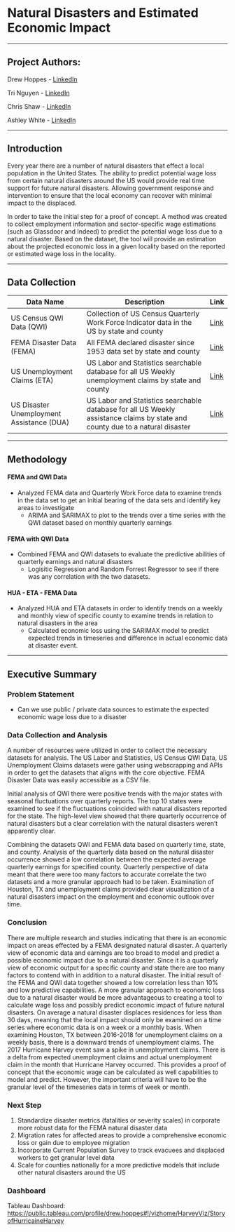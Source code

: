 # Natural Disasters and Estimated Economic  Impact

---
## Project Authors:

Drew Hoppes  - [LinkedIn](https://www.linkedin.com/in/drew-hoppes)

Tri Nguyen   - [LinkedIn](https://www.linkedin.com/in/tri2bnguyen)

Chris Shaw   - [LinkedIn](https://www.linkedin.com/in/christopherjshaw982)

Ashley White - [LinkedIn](https://www.linkedin.com/in/aewhite5/)

---
## Introduction

Every year there are a number of natural disasters that effect a local population in the United States.  The ability to predict potential wage loss from certain natural disasters around the US would provide real time support for future natural disasters.  Allowing government response and intervention to ensure that the local economy can recover with minimal impact to the displaced.   

In order to take the initial step for a proof of concept. A method was created to collect employment information and sector-specific wage estimations (such as Glassdoor and Indeed) to predict the potential wage loss due to a natural disaster.  Based on the dataset, the tool will provide an estimation about the projected economic loss in a given locality based on the reported or estimated wage loss in the locality.

---
## Data Collection

| Data Name | Description | Link |
| --- | --- | --- |
| US Census QWI Data (QWI) | Collection of US Census Quarterly Work Force Indicator data in the US by state and county | [Link](https://www.census.gov/data/developers/data-sets/qwi.html)|
| FEMA Disaster Data (FEMA) | All FEMA declared disaster since 1953 data set by state and county | [Link](https://www.fema.gov/openfema-dataset-disaster-declarations-summaries-v1) |
| US Unemployment Claims (ETA) | US Labor and Statistics searchable database for all US Weekly unemployment claims by state and county | [Link](https://workforcesecurity.doleta.gov/unemploy/claims.asp) |
| US Disaster Unemployment Assistance (DUA)| US Labor and Statistics searchable database for all US Weekly assistance claims by state and county due to a natural disaster | [Link](https://workforcesecurity.doleta.gov/unemploy/dua_activities.asp)|

---
## Methodology

#### FEMA and QWI Data
- Analyzed FEMA data and Quarterly Work Force data to examine trends in the data set to get an initial bearing of the data sets and identify key areas to investigate
    - ARIMA and SARIMAX to plot to the trends over a time series with the QWI dataset based on monthly quarterly earnings

#### FEMA with QWI Data
- Combined FEMA and QWI datasets to evaluate the predictive abilities of quarterly earnings and natural disasters
    - Logisitic Regression and Random Forrest Regressor to see if there was any correlation with the two datasets.  

#### HUA - ETA - FEMA Data     
- Analyzed HUA and ETA datasets in order to identify trends on a weekly and monthly view of specific county to examine trends in relation to natural disasters in the area
    - Calculated economic loss using the SARIMAX model to predict expected trends in timeseries and difference in actual economic data at disaster event.  

---
## Executive Summary

### Problem Statement
- Can we use public / private data sources to estimate the expected economic wage loss due to a disaster

### Data Collection and Analysis

A number of resources were utilized in order to collect the necessary datasets for analysis. The US Labor and Statistics, US Census QWI Data, US Unemployment Claims datasets were gather using webscrapping and APIs in order to get the datasets that aligns with the core objective. FEMA Disaster Data was easily accessible as a CSV file.

Initial analysis of QWI there were positive trends with the major states with seasonal fluctuations over quarterly reports.  The top 10 states were examined to see if the fluctuations coincided with natural disasters reported for the state.  The high-level view showed that there quarterly occurrence of natural disasters but a clear correlation with the natural disasters weren’t apparently clear.

Combining the datasets QWI and FEMA data based on quarterly time, state, and county.  Analysis of the quarterly data based on the natural disaster occurrence showed a low correlation between the expected average quarterly earnings for specified county. Quarterly perspective of data meant that there were too many factors to accurate correlate the two datasets and a more granular approach had to be taken.
Examination of Houston, TX and unemployment claims provided clear visualization of a natural disasters impact on the employment and economic outlook over time.  

### Conclusion

There are multiple research and studies indicating that there is an economic impact on areas effected by a FEMA designated natural disaster.  A quarterly view of economic data and earnings are too broad to model and predict a possible economic impact due to a natural disaster.  Since it is a quarterly view of economic output for a specific county and state there are too many factors to contend with in addition to a natural disaster.  The initial result of the FEMA and QWI data together showed a low correlation less than 10% and low predictive capabilities.
A more granular approach to economic loss due to a natural disaster would be more advantageous to creating a tool to calculate wage loss and possibly predict economic impact of future natural disasters.  On average a natural disaster displaces residences for less than 30 days, meaning that the local impact should only be examined on a time series where economic data is on a week or a monthly basis.
When examining Houston, TX between 2016-2018 for unemployment claims on a weekly basis, there is a downward trends of unemployment claims.  The 2017 Hurricane Harvey event saw a spike in unemployment claims.  There is a delta from expected unemployment claims and actual unemployment claim in the month that Hurricane Harvey occurred.
 This provides a proof of concept that the economic wage can be calculated as well capabilities to model and predict.  However, the important criteria will have to be the granular level of the timeseries data in terms of week or month.  

### Next Step

1. Standardize disaster metrics (fatalities or severity scales) in corporate more robust data for the FEMA natural disaster data
2. Migration rates for affected areas to provide a comprehensive economic loss or gain due to employee migration
3. Incorporate Current Population Survey to track evacuees and displaced workers to get granular level data
4. Scale for counties nationally for a more predictive models that include other natural disasters around the US

### Dashboard

Tableau Dashboard:  https://public.tableau.com/profile/drew.hoppes#!/vizhome/HarveyViz/StoryofHurricaineHarvey

